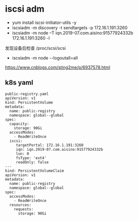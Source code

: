 # iscsi adm

* yum install iscsi-initiator-utils -y
* iscsiadm -m discovery -t sendtargets -p 172.16.1.191:3260
* iscsiadm -m node –T iqn.2019-07.com.aisino:91577924332b  172.16.1.191:3260 -l

发现设备后检查 /proc/scsi/scsi 


* iscsiadm -m node --logoutall=all

https://www.cnblogs.com/sting2me/p/6937578.html


## k8s yaml

```
public-registry.yaml
apiVersion: v1
kind: PersistentVolume
metadata:
  name: public-registry
  namespace: global--global
spec:
  capacity:
    storage: 90Gi
  accessModes:
    - ReadWriteOnce
  iscsi:
     targetPortal: 172.16.1.191:3260
     iqn: iqn.2019-07.com.aisino:91577924332b
     lun: 0
     fsType: 'ext4'
     readOnly: false
---
kind: PersistentVolumeClaim
apiVersion: v1
metadata:
  name: public-registry
  namespace: global--global
spec:
  accessModes:
    - ReadWriteOnce
  resources:
    requests:
      storage: 90Gi
```
